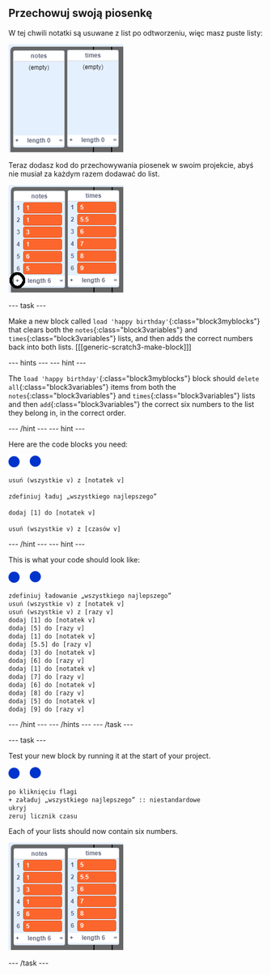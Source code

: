 ## Przechowuj swoją piosenkę

W tej chwili notatki są usuwane z list po odtworzeniu, więc masz puste listy:

![Puste listy](images/empty-lists.png)

Teraz dodasz kod do przechowywania piosenek w swoim projekcie, abyś nie musiał za każdym razem dodawać do list.

![Dodaj notatki i czasy do list](images/lists-add-annotated.png)

\--- task \---

Make a new block called `load 'happy birthday'`{:class="block3myblocks"} that clears both the `notes`{:class="block3variables"} and `times`{:class="block3variables"} lists, and then adds the correct numbers back into both lists. [[[generic-scratch3-make-block]]]

\--- hints \--- \--- hint \---

The `load 'happy birthday'`{:class="block3myblocks"} block should `delete all`{:class="block3variables"} items from both the `notes`{:class="block3variables"} and `times`{:class="block3variables"} lists and then `add`{:class="block3variables"} the correct six numbers to the list they belong in, in the correct order.

\--- /hint \--- \--- hint \---

Here are the code blocks you need:

![notes-sprite](images/note-sprite.png)

```blocks3
usuń (wszystkie v) z [notatek v]

zdefiniuj ładuj „wszystkiego najlepszego”

dodaj [1] do [notatek v]

usuń (wszystkie v) z [czasów v]
```

\--- /hint \--- \--- hint \---

This is what your code should look like:

![notes-sprite](images/note-sprite.png)

```blocks3
zdefiniuj ładowanie „wszystkiego najlepszego”
usuń (wszystkie v) z [notatek v]
usuń (wszystkie v) z [razy v]
dodaj [1] do [notatek v]
dodaj [5] do [razy v]
dodaj [1] do [notatek v]
dodaj [5.5] do [razy v]
dodaj [3] do [notatek v]
dodaj [6] do [razy v]
dodaj [1] do [notatek v]
dodaj [7] do [razy v]
dodaj [6] do [notatek v]
dodaj [8] do [razy v]
dodaj [5] do [notatek v]
dodaj [9] do [razy v]
```

\--- /hint \--- \--- /hints \--- \--- /task \---

\--- task \---

Test your new block by running it at the start of your project.

![notes-sprite](images/note-sprite.png)

```blocks3
po kliknięciu flagi
+ załaduj „wszystkiego najlepszego” :: niestandardowe
ukryj
zeruj licznik czasu
```

Each of your lists should now contain six numbers.

![Lists of notes and times](images/lists-add.png)

\--- /task \---